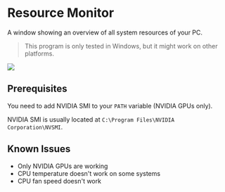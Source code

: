 # Resource Monitor

A window showing an overview of all system resources of your PC.

> This program is only tested in Windows, but it might work on other platforms.

![](https://i.imgur.com/78WJd2s.png)

## Prerequisites

You need to add NVIDIA SMI to your `PATH` variable (NVIDIA GPUs only).

NVIDIA SMI is usually located at `C:\Program Files\NVIDIA Corporation\NVSMI`.

## Known Issues

- Only NVIDIA GPUs are working
- CPU temperature doesn't work on some systems
- CPU fan speed doesn't work
